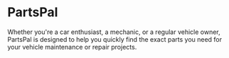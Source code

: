 # PartsPal
Whether you're a car enthusiast, a mechanic, or a regular vehicle owner, PartsPal is designed to help you quickly find the exact parts you need for your vehicle maintenance or repair projects.
